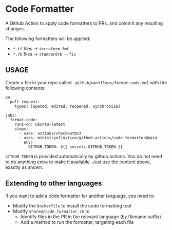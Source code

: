 # Code Formatter

A Github Action to apply code formatters to PRs, and commit any resulting changes.

The following formatters will be applied:

* `*.tf` files -> `terraform fmt`
* `*.rb` files -> `standardrb --fix`

## USAGE

Create a file in your repo called `.github/workflows/format-code.yml` with the
following contents:

```
on:
  pull_request:
    types: [opened, edited, reopened, synchronize]

jobs:
  format-code:
    runs-on: ubuntu-latest
    steps:
      - uses: actions/checkout@v3
      - uses: ministryofjustice/github-actions/code-formatter@main
        env:
          GITHUB_TOKEN: ${{ secrets.GITHUB_TOKEN }}
```

`GITHUB_TOKEN` is provided automatically by github actions. You do
not need to do anything extra to make it available. Just use the
content above, exactly as shown.

## Extending to other languages

If you want to add a code formatter for another language, you need to:

* Modify the `Dockerfile` to install the code formatting tool
* Modify `shared/code_formatter.rb` to
  * Identify files in the PR in the relevant language (by filename suffix)
  * Add a method to run the formatter, targeting each file
